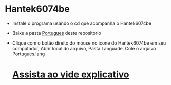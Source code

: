 # Hantek6074be

- Instale o programa usando o cd que acompanha o Hantek6074be 
- Baixe a pasta [Portugues](Portugues.lang) deste repositorio
- Clique com o botão direito do mouse no icone do Hantek6074be em seu computador, Abrir local do arquivo, Pasta Languade. Cole o arquivo Portugues.lang

  # [Assista ao vide explicativo]()

